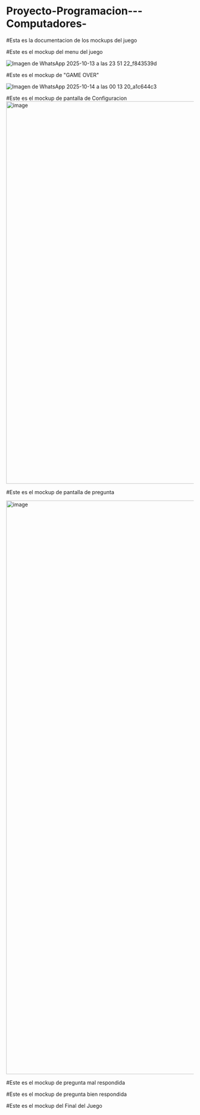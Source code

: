 # Proyecto-Programacion---Computadores-

#Esta es la documentacion de los mockups del juego


#Este es el mockup del menu del juego

![Imagen de WhatsApp 2025-10-13 a las 23 51 22_f843539d](https://github.com/user-attachments/assets/91b0d946-74b7-4041-91f4-23106f5b81f9)




#Este es el mockup de "GAME OVER"

![Imagen de WhatsApp 2025-10-14 a las 00 13 20_a1c644c3](https://github.com/user-attachments/assets/7fce6c28-7111-4343-abd4-7782ebdf5886)




#Este es el mockup de pantalla de Configuracion
<img width="1536" height="1024" alt="image" src="https://github.com/user-attachments/assets/9ebdde19-5e2e-4a8a-a8a7-dc641aa0c5d0" />




#Este es el mockup de pantalla de pregunta

<img width="1024" height="1536" alt="image" src="https://github.com/user-attachments/assets/3317d9ad-6d35-41ca-b19c-761e7e8ad0cb" />



#Este es el mockup de pregunta mal respondida




#Este es el mockup de pregunta bien respondida




#Este es el mockup del Final del Juego

